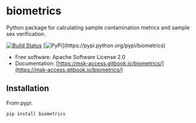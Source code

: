 # biometrics

Python package for calculating sample contamination metrics and sample sex verification.

[![Build Status](https://travis-ci.com/msk-access/biometrics.svg?branch=master)](https://travis-ci.com/msk-access/biometrics) [![PyPi](https://img.shields.io/pypi/v/biometrics.svg?)](https://pypi.python.org/pypi/biometrics)

* Free software: Apache Software License 2.0
* Documentation: [https://msk-access.gitbook.io/biometrics/](https://msk-access.gitbook.io/biometrics/)

## Installation

From pypi:

`pip install biometrics`
